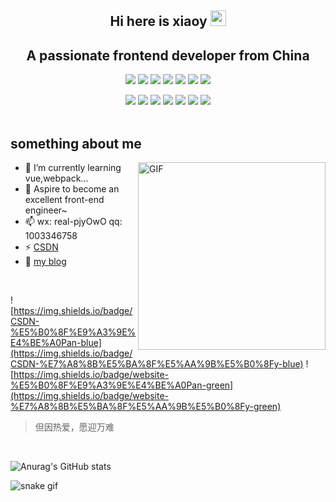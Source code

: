 

<!--
**mengqiuleo/mengqiuleo** is a ✨ _special_ ✨ repository because its `README.md` (this file) appears on your GitHub profile.

### Hi here is xiaoy 👋

![](https://komarev.com/ghpvc/?username=mengqiuleo&color=brightgreen&style=for-the-badge)


Here are some ideas to get you started:

- 🔭 I’m currently working on ...
- 🌱 I’m currently learning ...
- 👯 I’m looking to collaborate on ...
- 🤔 I’m looking for help with ...
- 💬 Ask me about ...
- 📫 How to reach me: ...
- 😄 Pronouns: ...
- ⚡ Fun fact: ...


  <img src="https://img.shields.io/badge/-Next-black?style=flat&logo=next.js&logoColor=white">


-->

<p align="center">
<h2 height="200px" align="center">Hi here is xiaoy <img src="https://cdn.jsdelivr.net/gh/MaleWeb/picture/images/techblog/hi.gif" width="25"></h2>
<h2 align="center">A passionate frontend developer from China</h3>
</p>

<p align="center">
<div align="center">
  <img src="https://img.shields.io/badge/-JavaScript-f6da1c?style=flat&logo=javascript&logoColor=white">
  <img src="https://img.shields.io/badge/-TypeScript-2b6dbf?style=flat&logo=typescript&logoColor=white">
  <img src="https://img.shields.io/badge/-Vue-46b882?style=flat&logo=vue.js&logoColor=white">
  <img src="https://img.shields.io/badge/-React-00b4ce?style=flat&logo=react&logoColor=white">

  <img src="https://img.shields.io/badge/-Node.js-3C873A?style=flat&logo=Node.js&logoColor=white">
  <img src="https://img.shields.io/badge/-Koa-33333D?style=flat&logo=koa&logoColor=white">
  <img src="https://img.shields.io/badge/-less-bf608e?style=flat&logo=less&logoColor=white">
</div>
<p></p>
<div align="center">
  <img src="https://img.shields.io/badge/-Git-ee462c?style=flat&logo=git&logoColor=white">
  <img src="https://img.shields.io/badge/-Nginx-408e43?style=flat&logo=nginx&logoColor=white">
  <img src="https://img.shields.io/badge/-Docker-218bea?style=flat&logo=docker&logoColor=white">
  <img src="https://img.shields.io/badge/-Github-black?style=flat&logo=github">
   <img src="https://img.shields.io/badge/-Webpack-%232C3A42?style=flat-square&logo=webpack">
   <img src="https://img.shields.io/badge/-ESLint-%234B32C3?style=flat-square&logo=eslint">
   <img src="https://img.shields.io/badge/-Express-%33A2?style=flat-square&logo=Express">
</div>

<br />


## something about me

<img align="right" alt="GIF" src="https://doc.panjingyi.top/blog/202207031041891.gif?raw=true" width="300"/>

- 🌱 I’m currently learning vue,webpack...
- 🔭 Aspire to become an excellent front-end engineer~
- 📫 wx: real-pjyOwO  qq: 1003346758
- ⚡ [CSDN](https://blog.csdn.net/weixin_52834435?spm=1000.2115.3001.5343)
- 💬 [my blog](https://panjingyi.top)
<br/>



![https://img.shields.io/badge/CSDN-%E5%B0%8F%E9%A3%9E%E4%BE%A0Pan-blue](https://img.shields.io/badge/CSDN-%E7%A8%8B%E5%BA%8F%E5%AA%9B%E5%B0%8Fy-blue)
![https://img.shields.io/badge/website-%E5%B0%8F%E9%A3%9E%E4%BE%A0Pan-green](https://img.shields.io/badge/website-%E7%A8%8B%E5%BA%8F%E5%AA%9B%E5%B0%8Fy-green)


> 但因热爱，愿迎万难

<br/>







![Anurag's GitHub stats](https://github-readme-stats.vercel.app/api?username=mengqiuleo&theme=vue&show_icons=true)

![snake gif](https://github.com/yusixian/yusixian/blob/output/github-contribution-grid-snake.gif)
